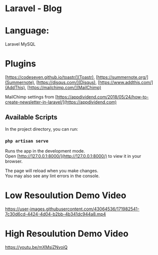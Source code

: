 # Laravel - Blog

# Language: 

Laravel MySQL

# Plugins

[https://codeseven.github.io/toastr/](Toastr), [https://summernote.org/](Summernote), [https://disqus.com/](Disqus), [https://www.addthis.com/](AddThis), [https://mailchimp.com/](MailChimp)

MailChimp settings from [https://appdividend.com/2018/05/24/how-to-create-newsletter-in-laravel/](https://appdividend.com)

## Available Scripts

In the project directory, you can run:

### `php artisan serve`

Runs the app in the development mode.\
Open [http://127.0.0.1:8000/](http://127.0.0.1:8000/) to view it in your browser.

The page will reload when you make changes.\
You may also see any lint errors in the console.

# Low Resoulution Demo Video



https://user-images.githubusercontent.com/43064536/171982541-7c30d6cd-4424-4d04-b2bb-4b341dc944a8.mp4



# High Resoulution Demo Video

https://youtu.be/mXMsiZNvoiQ

